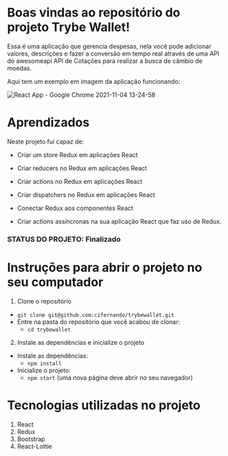 # Boas vindas ao repositório do projeto Trybe Wallet!

Essa é uma aplicação que gerencia despesas, nela você pode adicionar valores, descrições e fazer a conversão em tempo real através de uma API do awesomeapi API de Cotações para realizar a busca de câmbio de moedas.

Aqui tem um exemplo em imagem da aplicação funcionando:

![React App - Google Chrome 2021-11-04 13-24-58](https://user-images.githubusercontent.com/84880811/140509819-eb678480-fff2-43b1-ab4b-11959c97c1eb.gif)



# Aprendizados
Neste projeto fui capaz de:

  * Criar um store Redux em aplicações React

  * Criar reducers no Redux em aplicações React

  * Criar actions no Redux em aplicações React

  * Criar dispatchers no Redux em aplicações React

  * Conectar Redux aos componentes React

  * Criar actions assíncronas na sua aplicação React que faz uso de Redux.



### STATUS DO PROJETO: Finalizado



# Instruções para abrir o projeto no seu computador

1. Clone o repositório
  * `git clone git@github.com:cifernando/trybewallet.git`
  * Entre na pasta do repositório que você acabou de clonar:
    * `cd trybewallet`

2. Instale as dependências e inicialize o projeto
  * Instale as dependências:
    * `npm install`
  * Inicialize o projeto:
    * `npm start` (uma nova página deve abrir no seu navegador)



# Tecnologias utilizadas no projeto

1. React
2. Redux
3. Bootstrap
4. React-Lottie
